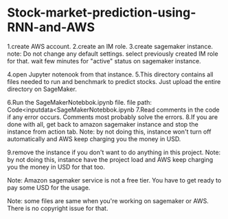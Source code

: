 # Stock-market-prediction-using-RNN-and-AWS
1.create AWS account.
2.create an IM role.
3.create sagemaker instance. note: Do not change any default settings. select previously created IM role for that. wait few minutes for "active" status on sagemaker instance. 

4.open Jupyter notenook from that instance.
5.This directory contains all files needed to run and benchmark to predict stocks. Just upload the entire directory on SageMaker.

6.Run the SageMakerNotebbok.ipynb file. file path: Code<inputdata<SageMakerNotebbok.ipynb
7.Read comments in the code if any error occurs. Comments most probably solve the errors.
8.If you are done with all, get back to amazon sagemaker instance and stop the instance from action tab. Note: by not doing this, instance won't turn off automatically and AWS keep charging you the money in USD.

9.remove the instance if you don't want to do anything in this project. Note: by not doing this, instance have the project load and AWS keep charging you the money in USD for that too.

Note: Amazon sagemaker service is not a free tier. You have to get ready to pay some USD for the usage.

Note: some files are same when you're working on sagemaker or AWS. There is no copyright issue for that. 

